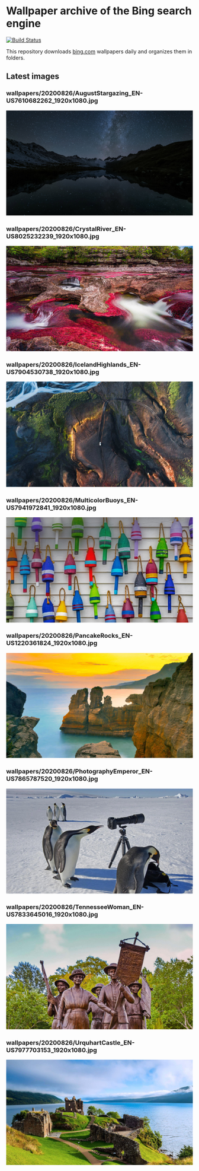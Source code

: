 # Wallpaper archive of the Bing search engine

[![Build Status](https://travis-ci.org/kijart/bing-daily-images-dl.svg?branch=wallpapers)](https://travis-ci.org/kijart/bing-daily-images-dl)

This repository downloads [bing.com](https://www.bing.com) wallpapers daily and organizes them in folders.

## Latest images

<!-- Wallpapers -->

### wallpapers/20200826/AugustStargazing_EN-US7610682262_1920x1080.jpg

![wallpapers/20200826/AugustStargazing_EN-US7610682262_1920x1080.jpg](wallpapers/20200826/AugustStargazing_EN-US7610682262_1920x1080.jpg)

### wallpapers/20200826/CrystalRiver_EN-US8025232239_1920x1080.jpg

![wallpapers/20200826/CrystalRiver_EN-US8025232239_1920x1080.jpg](wallpapers/20200826/CrystalRiver_EN-US8025232239_1920x1080.jpg)

### wallpapers/20200826/IcelandHighlands_EN-US7904530738_1920x1080.jpg

![wallpapers/20200826/IcelandHighlands_EN-US7904530738_1920x1080.jpg](wallpapers/20200826/IcelandHighlands_EN-US7904530738_1920x1080.jpg)

### wallpapers/20200826/MulticolorBuoys_EN-US7941972841_1920x1080.jpg

![wallpapers/20200826/MulticolorBuoys_EN-US7941972841_1920x1080.jpg](wallpapers/20200826/MulticolorBuoys_EN-US7941972841_1920x1080.jpg)

### wallpapers/20200826/PancakeRocks_EN-US1220361824_1920x1080.jpg

![wallpapers/20200826/PancakeRocks_EN-US1220361824_1920x1080.jpg](wallpapers/20200826/PancakeRocks_EN-US1220361824_1920x1080.jpg)

### wallpapers/20200826/PhotographyEmperor_EN-US7865787520_1920x1080.jpg

![wallpapers/20200826/PhotographyEmperor_EN-US7865787520_1920x1080.jpg](wallpapers/20200826/PhotographyEmperor_EN-US7865787520_1920x1080.jpg)

### wallpapers/20200826/TennesseeWoman_EN-US7833645016_1920x1080.jpg

![wallpapers/20200826/TennesseeWoman_EN-US7833645016_1920x1080.jpg](wallpapers/20200826/TennesseeWoman_EN-US7833645016_1920x1080.jpg)

### wallpapers/20200826/UrquhartCastle_EN-US7977703153_1920x1080.jpg

![wallpapers/20200826/UrquhartCastle_EN-US7977703153_1920x1080.jpg](wallpapers/20200826/UrquhartCastle_EN-US7977703153_1920x1080.jpg)

